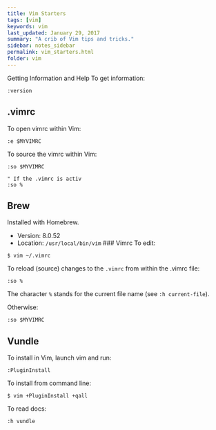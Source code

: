 ```yaml
---
title: Vim Starters 
tags: [vim]
keywords: vim 
last_updated: January 29, 2017
summary: "A crib of Vim tips and tricks."
sidebar: notes_sidebar
permalink: vim_starters.html
folder: vim 
---
```



Getting Information and Help
To get information:

```
:version
```

## .vimrc

To open vimrc within Vim:

~~~~
:e $MYVIMRC
~~~~

To source the vimrc within Vim:

~~~~
:so $MYVIMRC

" If the .vimrc is activ
:so %
~~~~

## Brew

Installed with Homebrew.

* Version: 8.0.52
* Location: `/usr/local/bin/vim` ### Vimrc To edit: 

```
$ vim ~/.vimrc
```

To reload (source) changes to the `.vimrc` from within the .vimrc file:

```
:so %
```

The character `%` stands for the current file name (see `:h current-file`).

Otherwise:

```
:so $MYVIMRC
```

## Vundle

To install in Vim, launch vim and run:

```
:PluginInstall
```

To install from command line:

```
$ vim +PluginInstall +qall
```
To read docs:

```
:h vundle
```


